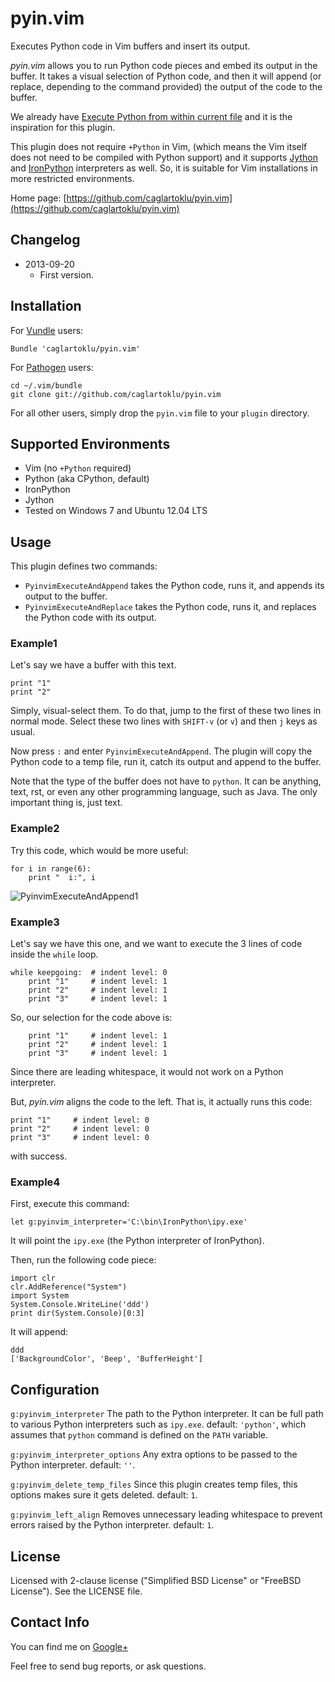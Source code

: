 # pyin.vim

Executes Python code in Vim buffers and insert its output.

*pyin.vim* allows you to run Python code pieces and embed its
output in the buffer. It takes a visual selection of Python code,
and then it will append (or replace, depending to the command provided)
the output of the code to the buffer.

We already have
[Execute Python from within current file](http://vim.wikia.com/wiki/Execute_Python_from_within_current_file)
and it is the inspiration for this plugin.

This plugin does not require `+Python` in Vim,
(which means the Vim itself does not need to be compiled with Python support)
and it supports [Jython](http://www.jython.org/)
and [IronPython](http://ironpython.net/) interpreters as well.
So, it is suitable for Vim installations in
more restricted environments.

Home page:
[https://github.com/caglartoklu/pyin.vim](https://github.com/caglartoklu/pyin.vim)


## Changelog

- 2013-09-20
  - First version.


## Installation

For [Vundle](https://github.com/gmarik/vundle) users:

    Bundle 'caglartoklu/pyin.vim'

For [Pathogen](https://github.com/tpope/vim-pathogen) users:

    cd ~/.vim/bundle
    git clone git://github.com/caglartoklu/pyin.vim

For all other users, simply drop the `pyin.vim` file to your
`plugin` directory.


## Supported Environments
- Vim (no `+Python` required)
- Python (aka CPython, default)
- IronPython
- Jython
- Tested on Windows 7 and Ubuntu 12.04 LTS


## Usage
This plugin defines two commands:

- `PyinvimExecuteAndAppend`
   takes the Python code, runs it, and appends its output to the buffer.
- `PyinvimExecuteAndReplace`
   takes the Python code, runs it, and replaces the Python code with
   its output.


### Example1
Let's say we have a buffer with this text.

    print "1"
    print "2"

Simply, visual-select them. To do that,
jump to the first of these two lines in normal mode.
Select these two lines with `SHIFT-v` (or `v`) and then `j` keys as usual.

Now press `:` and enter `PyinvimExecuteAndAppend`.
The plugin will copy the Python code to a temp file, run it,
catch its output and append to the buffer.

Note that the type of the buffer does not have to `python`.
It can be anything, text, rst, or even any other programming
language, such as Java. The only important thing is, just text.


### Example2
Try this code, which would be more useful:

    for i in range(6):
        print "  i:", i


![PyinvimExecuteAndAppend1](https://raw.github.com/caglartoklu/pyin.vim/media/images/pyinvim_executeappend.png)


### Example3
Let's say we have this one, and we want to execute the
3 lines of code inside the `while` loop.

    while keepgoing:  # indent level: 0
        print "1"     # indent level: 1
        print "2"     # indent level: 1
        print "3"     # indent level: 1

So, our selection for the code above is:

        print "1"     # indent level: 1
        print "2"     # indent level: 1
        print "3"     # indent level: 1

Since there are leading whitespace,
it would not work on a Python interpreter.

But, *pyin.vim* aligns the code to the left.
That is, it actually runs this code:

    print "1"     # indent level: 0
    print "2"     # indent level: 0
    print "3"     # indent level: 0

with success.


### Example4
First, execute this command:

    let g:pyinvim_interpreter='C:\bin\IronPython\ipy.exe'

It will point the `ipy.exe` (the Python interpreter of IronPython).

Then, run the following code piece:

    import clr
    clr.AddReference("System")
    import System
    System.Console.WriteLine('ddd')
    print dir(System.Console)[0:3]

It will append:

    ddd
    ['BackgroundColor', 'Beep', 'BufferHeight']


## Configuration
`g:pyinvim_interpreter`
The path to the Python interpreter. It can be full path to various
Python interpreters such as `ipy.exe`.
default: `'python'`, which assumes that `python` command is defined
on the `PATH` variable.

`g:pyinvim_interpreter_options`
Any extra options to be passed to the Python interpreter.
default: `''`.

`g:pyinvim_delete_temp_files`
Since this plugin creates temp files, this options makes sure it
gets deleted.
default: `1`.

`g:pyinvim_left_align`
Removes unnecessary leading whitespace to prevent errors raised
by the Python interpreter.
default: `1`.


## License
Licensed with 2-clause license ("Simplified BSD License" or "FreeBSD License").
See the LICENSE file.


## Contact Info
You can find me on
[Google+](https://plus.google.com/108566243864924912767/posts)

Feel free to send bug reports, or ask questions.
